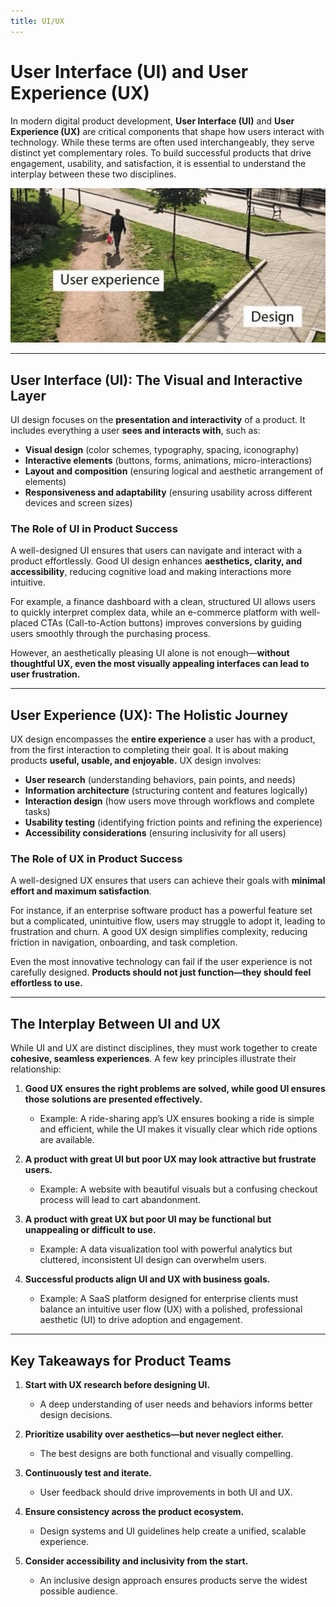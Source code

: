 ```yaml
---
title: UI/UX
---
```


# User Interface (UI) and User Experience (UX)

In modern digital product development, **User Interface (UI)** and **User Experience (UX)** are critical components that shape how users interact with technology. While these terms are often used interchangeably, they serve distinct yet complementary roles. To build successful products that drive engagement, usability, and satisfaction, it is essential to understand the interplay between these two disciplines.

![Difference UI and UX](../../images/product/difference-ui-ux.webp)

---

## **User Interface (UI): The Visual and Interactive Layer**

UI design focuses on the **presentation and interactivity** of a product. It includes everything a user **sees and interacts with**, such as:

- **Visual design** (color schemes, typography, spacing, iconography)
- **Interactive elements** (buttons, forms, animations, micro-interactions)
- **Layout and composition** (ensuring logical and aesthetic arrangement of elements)
- **Responsiveness and adaptability** (ensuring usability across different devices and screen sizes)

### **The Role of UI in Product Success**

A well-designed UI ensures that users can navigate and interact with a product effortlessly. Good UI design enhances **aesthetics, clarity, and accessibility**, reducing cognitive load and making interactions more intuitive.

For example, a finance dashboard with a clean, structured UI allows users to quickly interpret complex data, while an e-commerce platform with well-placed CTAs (Call-to-Action buttons) improves conversions by guiding users smoothly through the purchasing process.

However, an aesthetically pleasing UI alone is not enough—**without thoughtful UX, even the most visually appealing interfaces can lead to user frustration.**

---

## **User Experience (UX): The Holistic Journey**

UX design encompasses the **entire experience** a user has with a product, from the first interaction to completing their goal. It is about making products **useful, usable, and enjoyable.** UX design involves:

- **User research** (understanding behaviors, pain points, and needs)
- **Information architecture** (structuring content and features logically)
- **Interaction design** (how users move through workflows and complete tasks)
- **Usability testing** (identifying friction points and refining the experience)
- **Accessibility considerations** (ensuring inclusivity for all users)

### **The Role of UX in Product Success**

A well-designed UX ensures that users can achieve their goals with **minimal effort and maximum satisfaction**.

For instance, if an enterprise software product has a powerful feature set but a complicated, unintuitive flow, users may struggle to adopt it, leading to frustration and churn. A good UX design simplifies complexity, reducing friction in navigation, onboarding, and task completion.

Even the most innovative technology can fail if the user experience is not carefully designed. **Products should not just function—they should feel effortless to use.**

---

## **The Interplay Between UI and UX**

While UI and UX are distinct disciplines, they must work together to create **cohesive, seamless experiences**. A few key principles illustrate their relationship:

1. **Good UX ensures the right problems are solved, while good UI ensures those solutions are presented effectively.**

   - Example: A ride-sharing app’s UX ensures booking a ride is simple and efficient, while the UI makes it visually clear which ride options are available.

2. **A product with great UI but poor UX may look attractive but frustrate users.**

   - Example: A website with beautiful visuals but a confusing checkout process will lead to cart abandonment.

3. **A product with great UX but poor UI may be functional but unappealing or difficult to use.**

   - Example: A data visualization tool with powerful analytics but cluttered, inconsistent UI design can overwhelm users.

4. **Successful products align UI and UX with business goals.**
   - Example: A SaaS platform designed for enterprise clients must balance an intuitive user flow (UX) with a polished, professional aesthetic (UI) to drive adoption and engagement.

---

## **Key Takeaways for Product Teams**

1. **Start with UX research before designing UI.**

   - A deep understanding of user needs and behaviors informs better design decisions.

2. **Prioritize usability over aesthetics—but never neglect either.**

   - The best designs are both functional and visually compelling.

3. **Continuously test and iterate.**

   - User feedback should drive improvements in both UI and UX.

4. **Ensure consistency across the product ecosystem.**

   - Design systems and UI guidelines help create a unified, scalable experience.

5. **Consider accessibility and inclusivity from the start.**
   - An inclusive design approach ensures products serve the widest possible audience.
